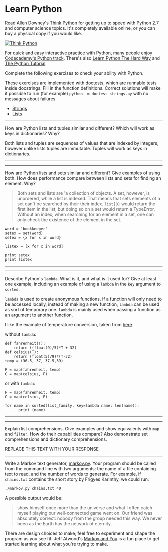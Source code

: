 # Learn Python

Read Allen Downey's [Think Python](http://www.greenteapress.com/thinkpython/) for getting up to speed with Python 2.7 and computer science topics. It's completely available online, or you can buy a physical copy if you would like.

[![Think Python](img/think_python.png)](http://www.greenteapress.com/thinkpython/)

For quick and easy interactive practice with Python, many people enjoy [Codecademy's Python track](http://www.codecademy.com/en/tracks/python). There's also [Learn Python The Hard Way](http://learnpythonthehardway.org/book/) and [The Python Tutorial](https://docs.python.org/2/tutorial/).

Complete the following exercises to check your ability with Python.

These exercises are implemented with doctests, which are runnable tests inside docstrings. Fill in the function definitions. Correct solutions will make it possible to run (for example) `python -m doctest strings.py` with no messages about failures.

 * [Strings](python/strings.py)
 * [Lists](python/lists.py)


---

How are Python lists and tuples similar and different? Which will work as keys in dictionaries? Why?

Both lists and tuples are sequences of values that are indexed by integers, however unlike lists tuples are immutable. Tuples will work as keys in dictionaries. 

---


---

How are Python lists and sets similar and different? Give examples of using both. How does performance compare between lists and sets for finding an element. Why?

>Both sets and lists are 'a collection of objects. A set, however, is unordered, while a list is indexed. That means that sets elements of a set can't be searched by their their index.  `list[0]` would return the first item in the list, but doing so on a set would return a TypeError. Without an index, when searching for an element in a set, one can only check the existence of the element in the set. 

```
word = 'bookkeeper'
setex = set(word)
setex = {x for x in word}

listex = [x for x in word]

print setex
print listex
```
---

---

Describe Python's `lambda`. What is it, and what is it used for? Give at least one example, including an example of using a `lambda` in the `key` argument to `sorted`.

`lambda` is used to create anonymous functions. If a function will only need to be accessed locally, instead of making a new function, `lambda` can be used as sort of temporary one. `lambda` is mainly used when passing a function as an argument to another function. 

I like the example of temperature conversion, taken from [here](http://www.python-course.eu/lambda.php). 

without `lambda`:
```
def fahrenheit(T):
    return ((float(9)/5)*T + 32)
def celsius(T):
    return (float(5)/9)*(T-32)
temp = (36.5, 37, 37.5,39)

F = map(fahrenheit, temp)
C = map(celsius, F)
```
or with `lambda`:

```
F = map(fahrenheit, temp)
C = map(celsius, F)
```

```
for name in sorted(list_family, key=lambda name: len(name)):
      print (name)
```

---


---

Explain list comprehensions. Give examples and show equivalents with `map` and `filter`. How do their capabilities compare? Also demonstrate set comprehensions and dictionary comprehensions.

REPLACE THIS TEXT WITH YOUR RESPONSE

---


Write a Markov text generator, [markov.py](python/markov.py). Your program should be called from the command line with two arguments: the name of a file containing text to read, and the number of words to generate. For example, if `chains.txt` contains the short story by Frigyes Karinthy, we could run:

```bash
./markov.py chains.txt 40
```

A possible output would be:

> show himself once more than the universe and what I often catch myself playing our well-connected game went on. Our friend was absolutely correct: nobody from the group needed this way. We never been as the Earth has the network of eternity.

There are design choices to make; feel free to experiment and shape the program as you see fit. Jeff Atwood's [Markov and You](http://blog.codinghorror.com/markov-and-you/) is a fun place to get started learning about what you're trying to make.
